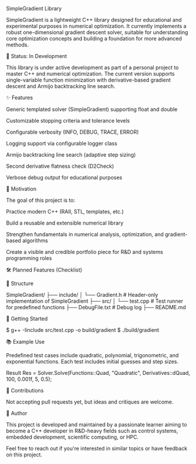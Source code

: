 SimpleGradient Library

SimpleGradient is a lightweight C++ library designed for educational and experimental purposes in numerical optimization. It currently implements a robust one-dimensional gradient descent solver, suitable for understanding core optimization concepts and building a foundation for more advanced methods.

🚧 Status: In Development

This library is under active development as part of a personal project to master C++ and numerical optimization. The current version supports single-variable function minimization with derivative-based gradient descent and Armijo backtracking line search.

✨ Features

Generic templated solver (SimpleGradient<T>) supporting float and double

Customizable stopping criteria and tolerance levels

Configurable verbosity (INFO, DEBUG, TRACE, ERROR)

Logging support via configurable logger class

Armijo backtracking line search (adaptive step sizing)

Second derivative flatness check (D2Check)

Verbose debug output for educational purposes

🧠 Motivation

The goal of this project is to:

Practice modern C++ (RAII, STL, templates, etc.)

Build a reusable and extensible numerical library

Strengthen fundamentals in numerical analysis, optimization, and gradient-based algorithms

Create a visible and credible portfolio piece for R&D and systems programming roles

🛠 Planned Features (Checklist)



📁 Structure

SimpleGradient/
├── include/
│   └── Gradient.h      # Header-only implementation of SimpleGradient
├── src/
│   └── test.cpp        # Test runner for predefined functions
├── DebugFile.txt           # Debug log 
├── README.md

🚀 Getting Started

$ g++ -Iinclude src/test.cpp -o build/gradient
$ ./build/gradient

📚 Example Use

Predefined test cases include quadratic, polynomial, trigonometric, and exponential functions. Each test includes initial guesses and step sizes.

Result Res = Solver.Solve(Functions::Quad, "Quadratic", Derivatives::dQuad, 100, 0.001f, 5, 0.5);

🤝 Contributions

Not accepting pull requests yet, but ideas and critiques are welcome.

🧾 Author

This project is developed and maintained by a passionate learner aiming to become a C++ developer in R&D-heavy fields such as control systems, embedded development, scientific computing, or HPC.

Feel free to reach out if you're interested in similar topics or have feedback on this project.
